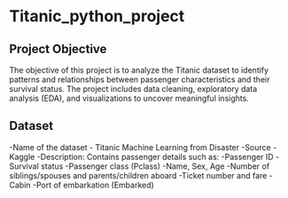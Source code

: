 # Titanic_python_project

## Project Objective
The objective of this project is to analyze the Titanic dataset to identify patterns and relationships between passenger characteristics and their survival status. The project includes data cleaning, exploratory data analysis (EDA), and visualizations to uncover meaningful insights.

## Dataset

-Name of the dataset - Titanic Machine Learning from Disaster
-Source - Kaggle
-Description: Contains passenger details such as:
     -Passenger ID
     -Survival status
     -Passenger class (Pclass)
     -Name, Sex, Age
     -Number of siblings/spouses and parents/children aboard
     -Ticket number and fare
     -Cabin
     -Port of embarkation (Embarked)

